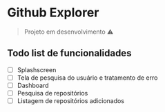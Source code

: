 # Github Explorer
> Projeto em desenvolvimento ⚠️

## Todo list de funcionalidades
- [ ] Splashscreen
- [ ] Tela de pesquisa do usuário e tratamento de erro
- [ ] Dashboard
- [ ] Pesquisa de repositórios
- [ ] Listagem de repositórios adicionados

